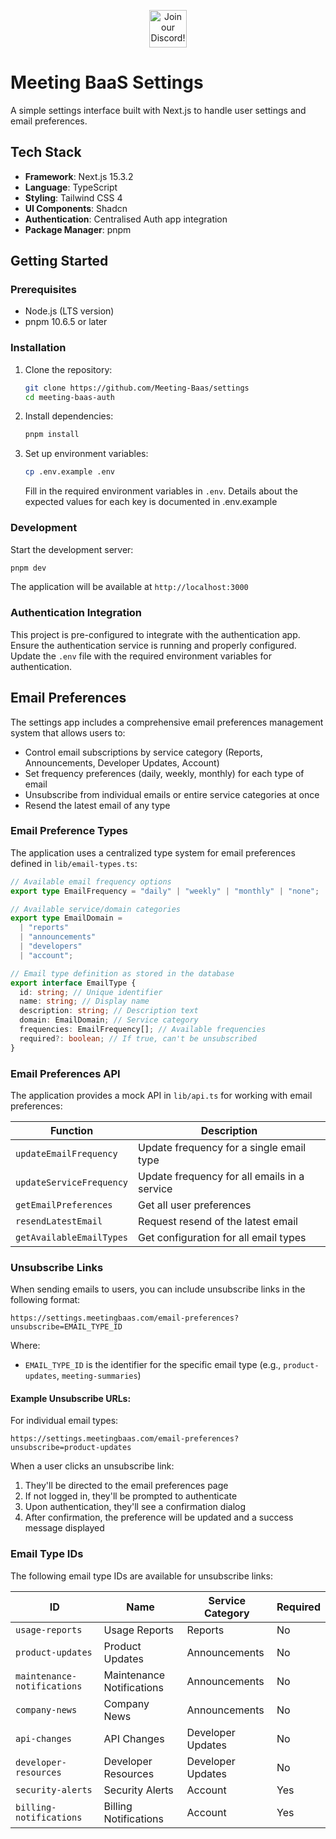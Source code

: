 <p align="center"><a href="https://discord.com/invite/dsvFgDTr6c"><img height="60px" src="https://user-images.githubusercontent.com/31022056/158916278-4504b838-7ecb-4ab9-a900-7dc002aade78.png" alt="Join our Discord!"></a></p>

# Meeting BaaS Settings

A simple settings interface built with Next.js to handle user settings and email preferences.

## Tech Stack

- **Framework**: Next.js 15.3.2
- **Language**: TypeScript
- **Styling**: Tailwind CSS 4
- **UI Components**: Shadcn
- **Authentication**: Centralised Auth app integration
- **Package Manager**: pnpm

## Getting Started

### Prerequisites

- Node.js (LTS version)
- pnpm 10.6.5 or later

### Installation

1. Clone the repository:

   ```bash
   git clone https://github.com/Meeting-Baas/settings
   cd meeting-baas-auth
   ```

2. Install dependencies:

   ```bash
   pnpm install
   ```

3. Set up environment variables:

   ```bash
   cp .env.example .env
   ```

   Fill in the required environment variables in `.env`. Details about the expected values for each key is documented in .env.example

### Development

Start the development server:

```bash
pnpm dev
```

The application will be available at `http://localhost:3000`

### Authentication Integration

This project is pre-configured to integrate with the authentication app. Ensure the authentication service is running and properly configured. Update the `.env` file with the required environment variables for authentication.

## Email Preferences

The settings app includes a comprehensive email preferences management system that allows users to:

- Control email subscriptions by service category (Reports, Announcements, Developer Updates, Account)
- Set frequency preferences (daily, weekly, monthly) for each type of email
- Unsubscribe from individual emails or entire service categories at once
- Resend the latest email of any type

### Email Preference Types

The application uses a centralized type system for email preferences defined in `lib/email-types.ts`:

```typescript
// Available email frequency options
export type EmailFrequency = "daily" | "weekly" | "monthly" | "none";

// Available service/domain categories
export type EmailDomain =
  | "reports"
  | "announcements"
  | "developers"
  | "account";

// Email type definition as stored in the database
export interface EmailType {
  id: string; // Unique identifier
  name: string; // Display name
  description: string; // Description text
  domain: EmailDomain; // Service category
  frequencies: EmailFrequency[]; // Available frequencies
  required?: boolean; // If true, can't be unsubscribed
}
```

### Email Preferences API

The application provides a mock API in `lib/api.ts` for working with email preferences:

| Function                 | Description                                  |
| ------------------------ | -------------------------------------------- |
| `updateEmailFrequency`   | Update frequency for a single email type     |
| `updateServiceFrequency` | Update frequency for all emails in a service |
| `getEmailPreferences`    | Get all user preferences                     |
| `resendLatestEmail`      | Request resend of the latest email           |
| `getAvailableEmailTypes` | Get configuration for all email types        |


### Unsubscribe Links

When sending emails to users, you can include unsubscribe links in the following format:

```
https://settings.meetingbaas.com/email-preferences?unsubscribe=EMAIL_TYPE_ID
```

Where:

- `EMAIL_TYPE_ID` is the identifier for the specific email type (e.g., `product-updates`, `meeting-summaries`)

#### Example Unsubscribe URLs:

For individual email types:

```
https://settings.meetingbaas.com/email-preferences?unsubscribe=product-updates
```

When a user clicks an unsubscribe link:

1. They'll be directed to the email preferences page
2. If not logged in, they'll be prompted to authenticate
3. Upon authentication, they'll see a confirmation dialog
4. After confirmation, the preference will be updated and a success message displayed

### Email Type IDs

The following email type IDs are available for unsubscribe links:

| ID                          | Name                      | Service Category  | Required |
| --------------------------- | ------------------------- | ----------------- | -------- |
| `usage-reports`             | Usage Reports             | Reports           | No       |
| `product-updates`           | Product Updates           | Announcements     | No       |
| `maintenance-notifications` | Maintenance Notifications | Announcements     | No       |
| `company-news`              | Company News              | Announcements     | No       |
| `api-changes`               | API Changes               | Developer Updates | No       |
| `developer-resources`       | Developer Resources       | Developer Updates | No       |
| `security-alerts`           | Security Alerts           | Account           | Yes      |
| `billing-notifications`     | Billing Notifications     | Account           | Yes      |

